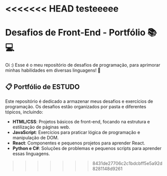 <<<<<<< HEAD
testeeeee
=======
# Desafios de Front-End - Portfólio 📚💻
Oi :) 
Esse é o meu repositório de desafios de programação, para aprimorar minhas habilidades em diversas linguagens! 🚀 
 

## 📋 Portfólio de ESTUDO
Este repositório é dedicado a armazenar meus desafios e exercícios de programação. Os desafios estão organizados por pasta e diferentes tópicos, incluindo:

- **HTML/CSS**: Projetos básicos de front-end, focando na estrutura e estilização de páginas web.
- **JavaScript**: Exercícios para praticar lógica de programação e manipulação de DOM.
- **React**: Componentes e pequenos projetos para aprender React.
- **Python e C#**: Soluções de problemas e pequenos scripts para aprender essas linguagens.

>>>>>>> 8431de27706c2c1bdcbff5e5a92d8281148d9261
